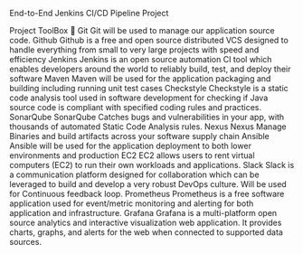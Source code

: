 End-to-End Jenkins CI/CD Pipeline Project

  Project ToolBox 🧰
Git Git will be used to manage our application source code.
Github Github is a free and open source distributed VCS designed to handle everything from small to very large projects with speed and efficiency
Jenkins Jenkins is an open source automation CI tool which enables developers around the world to reliably build, test, and deploy their software
Maven Maven will be used for the application packaging and building including running unit test cases
Checkstyle Checkstyle is a static code analysis tool used in software development for checking if Java source code is compliant with specified coding rules and practices.
SonarQube SonarQube Catches bugs and vulnerabilities in your app, with thousands of automated Static Code Analysis rules.
Nexus Nexus Manage Binaries and build artifacts across your software supply chain
Ansible Ansible will be used for the application deployment to both lower environments and production
EC2 EC2 allows users to rent virtual computers (EC2) to run their own workloads and applications.
Slack Slack is a communication platform designed for collaboration which can be leveraged to build and develop a very robust DevOps culture. Will be used for Continuous feedback loop.
Prometheus Prometheus is a free software application used for event/metric monitoring and alerting for both application and infrastructure.
Grafana Grafana is a multi-platform open source analytics and interactive visualization web application. It provides charts, graphs, and alerts for the web when connected to supported data sources.
